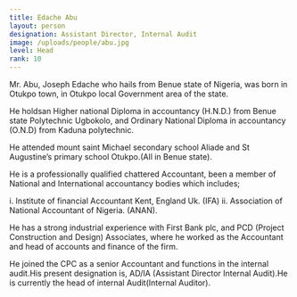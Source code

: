 ```yaml
---
title: Edache Abu
layout: person
designation: Assistant Director, Internal Audit
image: /uploads/people/abu.jpg
level: Head
rank: 10
---
```

Mr. Abu, Joseph Edache who hails from Benue state of Nigeria, was born in Otukpo town, in Otukpo local Government area of the state.

He holdsan Higher national Diploma in accountancy (H.N.D.) from Benue state Polytechnic Ugbokolo, and Ordinary National Diploma in accountancy (O.N.D) from Kaduna polytechnic.

He attended mount saint Michael secondary school Aliade and St Augustine’s primary school Otukpo.(All in Benue state).

He is a professionally qualified chattered Accountant, been a member of National and International accountancy bodies which includes;

i. Institute of financial Accountant Kent, England Uk. (IFA) ii. Association of National Accountant of Nigeria. (ANAN).

He has a strong industrial experience with First Bank plc, and PCD (Project Construction and Design) Associates, where he worked as the Accountant and head of accounts and finance of the firm.

He joined the CPC as a senior Accountant and functions in the internal audit.His present designation is, AD/IA (Assistant Director Internal Audit).He is currently the head of internal Audit(Internal Auditor).